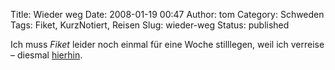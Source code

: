 Title: Wieder weg
Date: 2008-01-19 00:47
Author: tom
Category: Schweden
Tags: Fiket, KurzNotiert, Reisen
Slug: wieder-weg
Status: published

Ich muss *Fiket* leider noch einmal für eine Woche stilllegen, weil ich
verreise – diesmal
[hierhin](http://maps.google.com/?ie=UTF8&ll=28.487496,-16.314241&spn=0.003069,0.005144&t=h&z=18&om=0).

